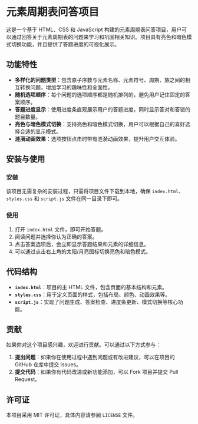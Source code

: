 # 元素周期表问答项目

这是一个基于 HTML、CSS 和 JavaScript 构建的元素周期表问答项目，用户可以通过回答关于元素周期表的问题来学习和巩固相关知识。项目具有亮色和暗色模式切换功能，并且提供了答题进度的可视化展示。

## 功能特性
- **多样化的问题类型**：包含原子序数与元素名称、元素符号、周期、族之间的相互转换问题，增加学习的趣味性和全面性。
- **随机选项顺序**：每个问题的选项顺序都是随机排列的，避免用户记住固定的答案顺序。
- **答题进度显示**：使用进度条直观展示用户的答题进度，同时显示答对和答错的题目数量。
- **亮色与暗色模式切换**：支持亮色和暗色模式切换，用户可以根据自己的喜好选择合适的显示模式。
- **涟漪动画效果**：选项按钮点击时带有涟漪动画效果，提升用户交互体验。

## 安装与使用
### 安装
该项目无需复杂的安装过程，只需将项目文件下载到本地，确保 `index.html`、`styles.css` 和 `script.js` 文件在同一目录下即可。

### 使用
1. 打开 `index.html` 文件，即可开始答题。
2. 阅读问题并选择你认为正确的答案。
3. 点击答案选项后，会立即显示答题结果和元素的详细信息。
4. 可以通过点击右上角的太阳/月亮图标切换亮色和暗色模式。

## 代码结构
- **`index.html`**：项目的主 HTML 文件，包含页面的基本结构和元素。
- **`styles.css`**：用于定义页面的样式，包括布局、颜色、动画效果等。
- **`script.js`**：实现了问题生成、答案检查、进度条更新、模式切换等核心功能。

## 贡献
如果你对这个项目感兴趣，欢迎进行贡献。可以通过以下方式参与：
1. **提出问题**：如果你在使用过程中遇到问题或有改进建议，可以在项目的 GitHub 仓库中提交 Issues。
2. **提交代码**：如果你有代码改进或新功能添加，可以 Fork 项目并提交 Pull Request。

## 许可证
本项目采用 MIT 许可证，具体内容请参阅 `LICENSE` 文件。